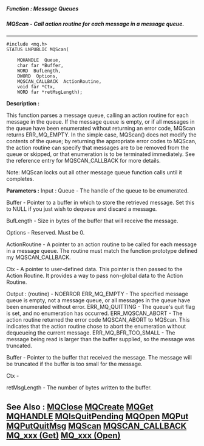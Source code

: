 ##### Function : Message Queues
##### MQScan - Call action routine for each message in a message queue.
---
```
#include <mq.h>
STATUS LNPUBLIC MQScan(

	MQHANDLE  Queue,
	char far *Buffer,
	WORD  BufLength,
	DWORD  Options,
	MQSCAN_CALLBACK  ActionRoutine,
	void far *Ctx,
	WORD far *retMsgLength);
```
**Description :**

This function parses a message queue, calling an action routine for each 
message in the queue.  If the message queue is empty, or if all messages in the 
queue have been enumerated without returning an error code, MQScan returns 
ERR_MQ_EMPTY.  In the simple case, MQScan() does not modify the contents of the 
queue;  by returning the appropriate error codes to MQScan, the action routine 
can specify that messages are to be removed from the queue or skipped, or that 
enumeration is to be terminated immediately.  See the reference entry for 
MQSCAN_CALLBACK for more details.

Note: MQScan locks out all other message queue function calls until it 
completes.

**Parameters :**
Input :
Queue  -  The handle of the queue to be enumerated.

Buffer  -  Pointer to a buffer in which to store the retrieved message.  Set this to NULL if you just wish to dequeue and discard a message.

BufLength  -  Size in bytes of the buffer that will receive the message.

Options  -  Reserved. Must be 0.

ActionRoutine  -  A pointer to an action routine to be called for each message in a message queue. The routine must match the function prototype defined my MQSCAN_CALLBACK.

Ctx  -  A pointer to user-defined data.  This pointer is then passed to the Action Routine.  It provides a way to pass non-global data to the Action Routine.

Output :
(routine)  -  NOERROR
ERR_MQ_EMPTY - The specified message queue is empty, not a message queue, or all messages in the queue have been enumerated without error.
ERR_MQ_QUITTING - The queue's quit flag is set, and no enumeration has occurred.
ERR_MQSCAN_ABORT - The action routine returned the error code MQSCAN_ABORT to MQScan. This indicates that the action routine chose to abort the enumeration without dequeueing the current message.
ERR_MQ_BFR_TOO_SMALL - The message being read is larger than the buffer supplied, so the message was truncated.


Buffer  -  Pointer to the buffer that received the message.  The message will be truncated if the buffer is too small for the message. 

Ctx  -  

retMsgLength  -  The number of bytes written to the buffer.


**See Also :**
[MQClose](/domino-c-api-docs/reference/Func/MQClose)
[MQCreate](/domino-c-api-docs/reference/Func/MQCreate)
[MQGet](/domino-c-api-docs/reference/Func/MQGet)
[MQHANDLE](/domino-c-api-docs/reference/Data/MQHANDLE)
[MQIsQuitPending](/domino-c-api-docs/reference/Func/MQIsQuitPending)
[MQOpen](/domino-c-api-docs/reference/Func/MQOpen)
[MQPut](/domino-c-api-docs/reference/Func/MQPut)
[MQPutQuitMsg](/domino-c-api-docs/reference/Func/MQPutQuitMsg)
[MQScan](/domino-c-api-docs/reference/Func/MQScan)
[MQSCAN_CALLBACK](/domino-c-api-docs/reference/Data/MQSCAN_CALLBACK)
[MQ_xxx (Get)](/domino-c-api-docs/reference/Symb/MQ_xxx (Get))
[MQ_xxx (Open)](/domino-c-api-docs/reference/Symb/MQ_xxx (Open))
---
